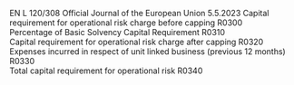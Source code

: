 EN  L 120/308 Official Journal of the European Union 5.5.2023
 Capital requirement for operational risk charge before capping  R0300  
Percentage of Basic Solvency Capital Requirement  R0310  
Capital requirement for operational risk charge after capping  R0320  
Expenses incurred in respect of unit linked business (previous 12 months)  R0330  
Total capital requirement for operational risk  R0340